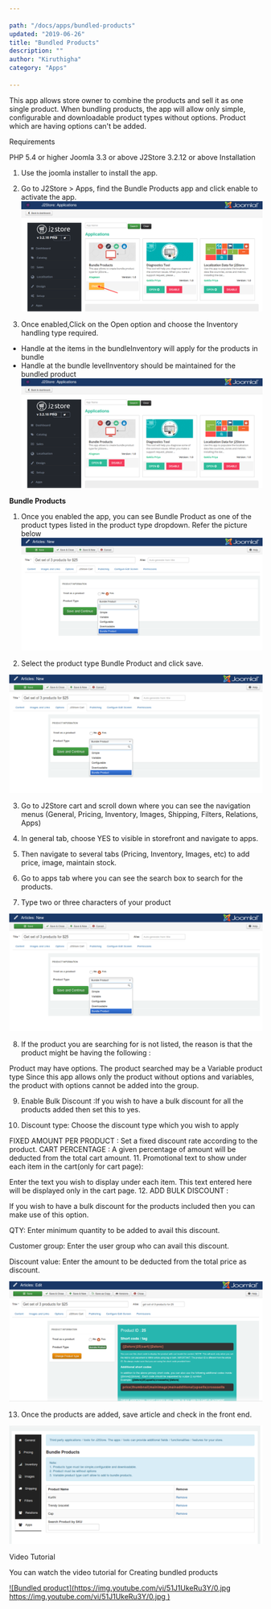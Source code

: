 ```yaml
---

path: "/docs/apps/bundled-products"
updated: "2019-06-26"
title: "Bundled Products"
description: ""
author: "Kiruthigha"
category: "Apps"

---
```


This app allows store owner to combine the products and sell it as one single product. When bundling products, the app will allow only simple, configurable and downloadable product types without options. Product which are having options can't be added.

Requirements

PHP 5.4 or higher
Joomla 3.3 or above
J2Store 3.2.12 or above
Installation

1. Use the joomla installer to install the app.
2. Go to J2Store > Apps, find the Bundle Products app and click enable to activate the app. 
![bp01](https://raw.githubusercontent.com/j2store/doc-images/master/apps/Bundled_products/bundld-product-01.png)

3. Once enabled,Click on the Open option and choose the Inventory handling type required.

* Handle at the items in the bundleInventory will apply for the products in bundle
* Handle at the bundle levelInventory should be maintained for the bundled product
![bp02](https://raw.githubusercontent.com/j2store/doc-images/master/apps/Bundled_products/bundld-product-02.png)

**Bundle Products**

1. Once you enabled the app, you can see Bundle Product as one of the product types listed in the product type dropdown. Refer the picture below 
![bp03](https://raw.githubusercontent.com/j2store/doc-images/master/apps/Bundled_products/bundld-product-03.png)

2. Select the product type Bundle Product and click save. 

![bp03](https://raw.githubusercontent.com/j2store/doc-images/master/apps/Bundled_products/bundld-product-03.png)

3. Go to J2Store cart and scroll down where you can see the navigation menus (General, Pricing, Inventory, Images, Shipping, Filters, Relations, Apps)

4. In general tab, choose YES to visible in storefront and navigate to apps.

5. Then navigate to several tabs (Pricing, Inventory, Images, etc) to add price, image, maintain stock.

6. Go to apps tab where you can see the search box to search for the products.

7. Type two or three characters of your product

![bp03](https://raw.githubusercontent.com/j2store/doc-images/master/apps/Bundled_products/bundld-product-03.png)

8. If the product you are searching for is not listed, the reason is that the product might be having the following :

Product may have options.
The product searched may be a Variable product type
Since this app allows only the product without options and variables, the product with options cannot be added into the group.

9. Enable Bulk Discount :If you wish to have a bulk discount for all the products added then set this to yes.

10. Discount type:  Choose the discount type which you wish to apply 

FIXED AMOUNT PER PRODUCT : Set a fixed discount rate according to the product.
CART PERCENTAGE : A given percentage of amount will be deducted from the total cart amount.
11. Promotional text to show under each item in the cart(only for cart page): 

Enter the text you wish to display under each item. This text entered here will be displayed only in the cart page.
12. ADD BULK DISCOUNT : 

If you wish to have a bulk discount for the products included then you can make use of this option.

QTY: Enter minimum quantity to be added to avail this discount.

Customer group: Enter the user group who can avail this discount.

Discount value: Enter the amount to be deducted from the total price as discount.

![bp04](https://raw.githubusercontent.com/j2store/doc-images/master/apps/Bundled_products/bundld-product-04.png)

13. Once the products are added, save article and check in the front end.

![bp05](https://raw.githubusercontent.com/j2store/doc-images/master/apps/Bundled_products/bundld-product-05.png)

Video Tutorial

You can watch the video tutorial for Creating bundled products

[![Bundled product](https://img.youtube.com/vi/51J1UkeRu3Y/0.jpg
https://img.youtube.com/vi/51J1UkeRu3Y/0.jpg
)](https://youtu.be/az6iUckZnuc "Bundled Products")


